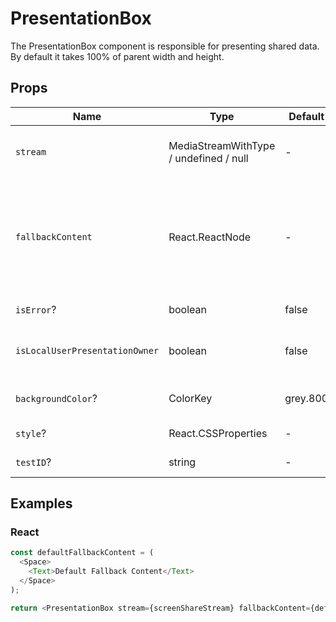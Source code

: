 # PresentationBox

The PresentationBox component is responsible for presenting shared data. By default it takes 100% of parent width and height.

## Props

| Name                           | Type                                   | Default  | Description                                                               |
| ------------------------------ | -------------------------------------- | -------- | ------------------------------------------------------------------------- |
| `stream`                       | MediaStreamWithType / undefined / null | -        | Stream that should be shared in box.                                      |
| `fallbackContent`              | React.ReactNode                        | -        | Fallback which appears when is problem with stream or exists some errors. |
| `isError`?                     | boolean                                | false    | Indicated if error exists.                                                |
| `isLocalUserPresentationOwner` | boolean                                | false    | Indicated if local user is presentation owner.                            |
| `backgroundColor`?             | ColorKey                               | grey.800 | Background color of container.                                            |
| `style`?                       | React.CSSProperties                    | -        | Style properties.                                                         |
| `testID`?                      | string                                 | -        | Unique e2e identifier.                                                    |

## Examples

### React

```javascript
const defaultFallbackContent = (
  <Space>
    <Text>Default Fallback Content</Text>
  </Space>
);

return <PresentationBox stream={screenShareStream} fallbackContent={defaultFallbackContent} />;
```
